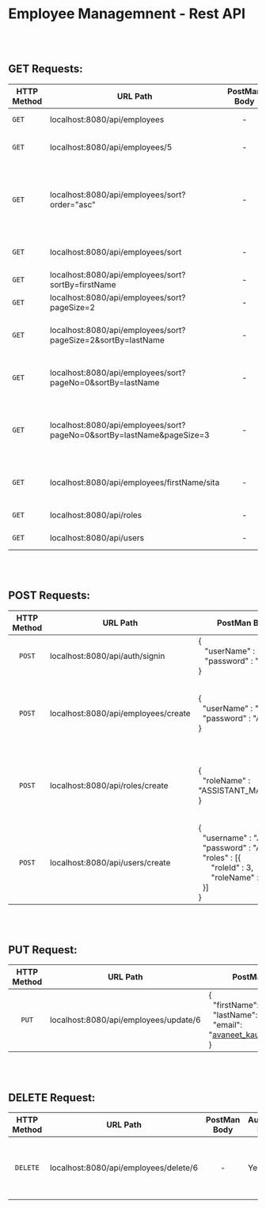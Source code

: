 
# Employee Managemnent - Rest API
<br>
<br>

## GET Requests:

| HTTP Method | URL Path | PostMan Body | Authorization Required | User Role Allowance | Description | 
| ------------- | ------------- | :-------------: | ------------- | :-------------: | ------------- |
| `GET`   | localhost:8080/api/employees     | -    | No accessible to all   | All allowed     | To fetch all employees    |
| `GET`   | localhost:8080/api/employees/5     | -    | No accessible to all   | All allowed     | To fetch all employees by Id    |
| `GET`   | localhost:8080/api/employees/sort?order="asc"     | -    | No accessible to all   | All allowed     | To fetch all employees in increasing order of their firstName    |
| `GET`   | localhost:8080/api/employees/sort     | -    | No accessible to all   | All allowed     | By default sort by firstName    |
| `GET`   | localhost:8080/api/employees/sort?sortBy=firstName     | -    | No accessible to all   | All allowed     | Sort by firstName    |
| `GET`   | localhost:8080/api/employees/sort?pageSize=2     | -    | No accessible to all   | All allowed     | Fetch by pageSize    |
| `GET`   | localhost:8080/api/employees/sort?pageSize=2&sortBy=lastName     | -    | No accessible to all   | All allowed     | Sort by lastName along with pageSize    |
| `GET`   | localhost:8080/api/employees/sort?pageNo=0&sortBy=lastName     | -    | No accessible to all   | All allowed     | Sort by pageNo and lastName   |
| `GET`   | localhost:8080/api/employees/sort?pageNo=0&sortBy=lastName&pageSize=3     | -    | No accessible to all   | All allowed     | Sort by lastName along with pageNo and pageSize    |
| `GET`   | localhost:8080/api/employees/firstName/sita     | -    | No accessible to all   | All allowed     | To fetch all employees by firstName     |
| `GET`   | localhost:8080/api/roles     | -    | No accessible to all   | All allowed     | To fetch all roles    |
| `GET`   | localhost:8080/api/users     | -    | No accessible to all   | All allowed     | To fetch all users   |

<br>
<br>

## POST Requests:

| HTTP Method | URL Path | PostMan Body | Authorization Required | User Role Allowance | Description | 
| :-------------: | ------------- | ------------- | ------------- | ------------- | ------------- |
| `POST`   | localhost:8080/api/auth/signin     | {<br>&nbsp;&nbsp; "userName" : "Admin",<br>&nbsp;&nbsp; "password" : "Admin"<br>}  | No accessible to all   | All allowed     | SignIn/LogIn for access token    |
| `POST`   | localhost:8080/api/employees/create     | {<br>&nbsp;&nbsp;"userName" : "Admin",<br>&nbsp;&nbsp;"password" : "Admin"<br>}  | Yes  | ADMIN : Permitted <br> MANAGER : Not Allowed <br> USER : Not Allowed    | To create new employee    |
| `POST`   | localhost:8080/api/roles/create    | {<br>&nbsp;&nbsp;"roleName" : "ASSISTANT_MANAGER"<br>} |Yes   | ADMIN : Permitted <br> MANAGER : Not Allowed <br> USER : Not Allowed| To create new role   |
| `POST`   | localhost:8080/api/users/create    | {<br>&nbsp;&nbsp;"username" : "Aarti",<br>&nbsp;&nbsp;"password" : "Aarti",<br>&nbsp;&nbsp;"roles" : [{<br>&nbsp;&nbsp;&nbsp;&nbsp;&nbsp;&nbsp;"roleId" : 3,<br>&nbsp;&nbsp;&nbsp;&nbsp;&nbsp;&nbsp;"roleName" :"USER"<br>&nbsp;&nbsp;}]<br>}| Yes   | ADMIN : Permitted <br> MANAGER : Not Allowed <br> USER : Not Allowed    | To create new user   |

<br>
<br>

## PUT Request:

| HTTP Method | URL Path | PostMan Body | Authorization Required | User Role Allowance | Description | 
| :-------------: | ------------- | -------------| ------------- | ------------- | ------------- |
| `PUT` |localhost:8080/api/employees/update/6|{<br>&nbsp;&nbsp;"firstName": "Avaneet",<br>&nbsp;&nbsp;"lastName": "Kaur",<br>&nbsp;&nbsp;"email": "avaneet_kaur@gmail.com"<br>} | Yes | ADMIN : Permitted <br> MANAGER : Permitted <br> USER : Not Allowed     | To update an employee data by Id |






<br>
<br>

## DELETE Request:

| HTTP Method | URL Path | PostMan Body | Authorization Required | User Role Allowance | Description | 
| :-------------: | ------------- | :-------------: | ------------- | ------------- | ------------- |
| `DELETE` | localhost:8080/api/employees/delete/6 | - | Yes | ADMIN : Permitted <br> MANAGER : Permitted <br> USER : Not Allowed | To delete an employee by Id|











